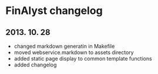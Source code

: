 # FinAlyst changelog #

## 2013. 10. 28 ##

* changed markdown generatin in Makefile
* moved webservice.markdown to assets directory
* added static page display to common template functions
* added changelog
